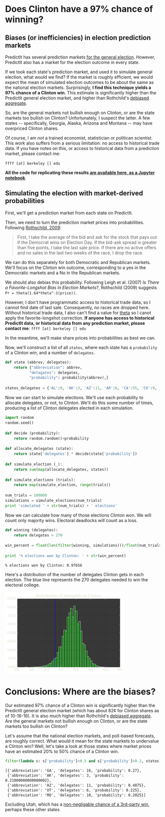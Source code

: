 # Does Clinton have a 97% chance of winning? 

## Biases (or inefficiencies) in election prediction markets

PredictIt has several prediction markets [for the general election](https://www.predictit.org/Browse/Group/67/National). However, PredictIt also has a market for the election outcome in every state.

If we took each state's prediction market, and used it to simulate general election, what would we find? If the market is roughly efficient, we would expect the mean of simulated election outcomes to be about the same as the national election markets. Surprisingly, **I find this technique yields a 97% chance of a Clinton win**. This estimate is significantly higher than the PredictIt general election market, and higher than Rothchild's [debiased aggregate](http://predictwise.com/). 

So, are the general markets not bullish enough on Clinton, or are the state markets too bullish on Clinton? Unfortunately, I suspect the latter. A few states -- specifically, Georgia, Alaska, Arizona and Montana --  may have overpriced Clinton shares. 

Of course, I am *not* a trained economist, statistician or politican scientist. This work also suffers from a serious limitation: no access to historical trade data. If you have notes on this, or access to historical data from a prediction market, please contact me:

`ffff [at] berkeley [] edu`

**All the code for replicating these results [are available here, as a Jupyter notebook](https://github.com/elsehow/2016-election-market-simulations/blob/master/market-forecasts.ipynb)**.

## Simulating the election with market-derived probabilities

First, we'll get a prediction market from each state on PredictIt. 

Then, we need to turn the prediction market prices into probabilities. Following [Rothschild, 2009](http://researchdmr.com/RothschildPOQ2009.pdf):

> First, I take the average of the bid and ask for the stock that pays out if the Democrat wins on Election Day. If the bid-ask spread is greater than five points, I take the last sale price. If there are no active offers and no sales in the last two weeks of the race, I drop the race.

We can do this separately for both Democratic and Republican markets. We'll focus on the Clinton win outcome, corresponding to a yes in the Democratic markets and a No in the Republican markets.

We should also debias this probability. Following Leigh et al. (2007) *Is There a Favorite-Longshot Bias in Election Markets?*, Rothschild (2009) suggests `Pr = theta(1.64*theta^-1(price))`. 

However, I don't have programmatic access to historical trade data, so I cannot find date of last sale. Consequently, no races are dropped here. Without historical trade data, I also can't find a value for [theta](http://www.investopedia.com/terms/t/theta.asp) so I canot apply the favorite-longshot correction. **If anyone has access to historical PredictIt data, or historical data from any prediction market, please contact me**: `ffff [at] berkeley [] edu`

In the meantime, we'll make share prices into probabilities as best we can.

Now, we'll construct a list of all `states`, where each state has a `probability` of a Clinton win, and a number of `delegates`.


```python
def state (abbrev, delegates):
    return {"abbreviation": abbrev,
           "delegates": delegates,
           "probability": probability(abbrev),}

states_delegates = {'AL':9, 'AK':3, 'AZ':11, 'AR':6, 'CA':55, 'CO':9, 'CT':7, 'DC':3, 'DE':3, 'FL':29, 'GA':16, 'HI':4, 'ID':4, 'IL':20, 'IN':11, 'IA':6, 'KS':6, 'KY':8, 'LA':8, 'ME':4, 'MD':10, 'MA':11, 'MI':16, 'MN':10, 'MS':6, 'MO':10, 'MT':3, 'NE':5, 'NV':6, 'NH':4, 'NJ':14, 'NM':5, 'NY':29, 'NC':15, 'ND':3, 'OH':18, 'OK':7, 'OR':7, 'PA':20, 'RI':4, 'SC':9, 'SD':3, 'TN':11, 'TX':38, 'UT':6, 'VT':3, 'VA':13, 'WA':12, 'WV':5, 'WI':10, 'WY':3,} 
```

Now we can start to simulate elections. We'll use each probability to allocate delegates, or not, to Clinton. We'll do this some number of times, producing a list of Clinton delegates elected in each simulation.

```python
import random
random.seed()

def decide (probability):
    return random.random()<probability
    
def allocate_delegates (state):
    return state['delegates'] * decide(state['probability'])

def simulate_election (_):
    return sum(map(allocate_delegates, states))
    
def simulate_elections (trials):
    return map(simulate_election, range(trials))
    
num_trials = 100000
simulations = simulate_elections(num_trials)
print 'simulated ' + str(num_trials) + ' elections'
```

Now we can calculate how many of those elections Clinton won. We will count only majority wins. Electoral deadlocks will count as a loss.

```python
def winning (delegates):
    return delegates > 270

win_percent = float(len(filter(winning, simulations)))/float(num_trials)

print '% elections won by Clinton: ' + str(win_percent)
```

    % elections won by Clinton: 0.97656

Here's a distribution of the number of delegates Clinton gets in each election. The blue line represents the 270 delegates needed to win the electoral college.

![png](output_11_1.png)

#  Conclusions: Where are the biases?

Our estimated 97% chance of a Clinton win is significantly higher than the PredictIt general election market (which has about 82¢ for Clinton shares as of 10-16-16). It is also much higher than Rothchild's [debiased aggregate](http://predictwise.com/). Are the general markets not bullish enough on Clinton, or are the state markets too bullish on Clinton?

Let's assume that the national election markets, and poll-based forecasts, are roughly correct. What would it mean for the state markets to undervalue a Clinton win? Well, let's take a look at those states where market prices have an estimated 20% to 50% chance of a Clinton win.


```python
filter(lambda s: s['probability']<0.5 and s['probability']>0.2, states)
```

    [{'abbreviation': 'GA', 'delegates': 16, 'probability': 0.27},
     {'abbreviation': 'AK', 'delegates': 3, 'probability': 0.21000000000000002},
     {'abbreviation': 'AZ', 'delegates': 11, 'probability': 0.4875},
     {'abbreviation': 'UT', 'delegates': 6, 'probability': 0.225},
     {'abbreviation': 'MO', 'delegates': 10, 'probability': 0.2025}]



Excluding Utah, which has a [non-negligable chance of a 3rd-party win](http://www.nytimes.com/2016/10/15/us/politics/evan-mcmullin-campaign-utah.html?_r=0), perhaps these other states 
